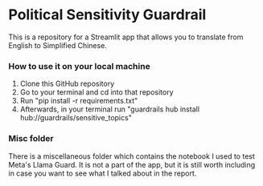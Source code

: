 # Political Sensitivity Guardrail
This is a repository for a Streamlit app that allows you to translate from English to Simplified Chinese. 

### How to use it on your local machine
1. Clone this GitHub repository
2. Go to your terminal and cd into that repository
3. Run "pip install -r requirements.txt"
4. Afterwards, in your terminal run "guardrails hub install hub://guardrails/sensitive_topics"

### Misc folder
There is a miscellaneous folder which contains the notebook I used to test Meta's Llama Guard. It is not a part of the app, but it is still worth including in case you want to see what I talked about in the report.
